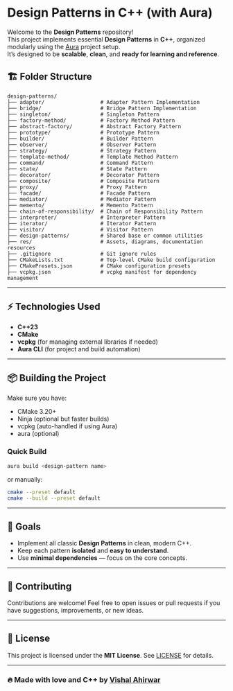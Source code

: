 

# Design Patterns in C++ (with Aura)

Welcome to the **Design Patterns** repository!  
This project implements essential **Design Patterns** in **C++**, organized modularly using the [Aura](https://github.com/vishal-ahirwar/aura) project setup.  
It’s designed to be **scalable**, **clean**, and **ready for learning and reference**.



## 🏗️ Folder Structure

```
design-patterns/
├── adapter/                  # Adapter Pattern Implementation
├── bridge/                   # Bridge Pattern Implementation
├── singleton/                # Singleton Pattern
├── factory-method/           # Factory Method Pattern
├── abstract-factory/         # Abstract Factory Pattern
├── prototype/                # Prototype Pattern
├── builder/                  # Builder Pattern
├── observer/                 # Observer Pattern
├── strategy/                 # Strategy Pattern
├── template-method/          # Template Method Pattern
├── command/                  # Command Pattern
├── state/                    # State Pattern
├── decorator/                # Decorator Pattern
├── composite/                # Composite Pattern
├── proxy/                    # Proxy Pattern
├── facade/                   # Facade Pattern
├── mediator/                 # Mediator Pattern
├── memento/                  # Memento Pattern
├── chain-of-responsibility/  # Chain of Responsibility Pattern
├── interpreter/              # Interpreter Pattern
├── iterator/                 # Iterator Pattern
├── visitor/                  # Visitor Pattern
├── design-patterns/          # Shared base or common utilities
├── res/                      # Assets, diagrams, documentation resources
├── .gitignore                # Git ignore rules
├── CMakeLists.txt            # Top-level CMake build configuration
├── CMakePresets.json         # CMake configuration presets
├── vcpkg.json                # vcpkg manifest for dependency management
```

---

## ⚡ Technologies Used

- **C++23**  
- **CMake**
- **vcpkg** (for managing external libraries if needed)
- **Aura CLI** (for project and build automation)

---

## 📦 Building the Project

Make sure you have:
- CMake 3.20+
- Ninja (optional but faster builds)
- vcpkg (auto-handled if using Aura)
- aura (optional)
  
### Quick Build
```bash
aura build <design-pattern name>
```
or manually:
```bash
cmake --preset default
cmake --build --preset default
```

---

## 🎯 Goals

- Implement all classic **Design Patterns** in clean, modern C++.
- Keep each pattern **isolated** and **easy to understand**.
- Use **minimal dependencies** — focus on the core concepts.

---

## 🤝 Contributing

Contributions are welcome! Feel free to open issues or pull requests if you have suggestions, improvements, or new ideas.

---

## 📜 License

This project is licensed under the **MIT License**. See [LICENSE](LICENSE) for details.

---

### 🔥 Made with love and C++ by [Vishal Ahirwar](https://github.com/vishal-ahirwar)
